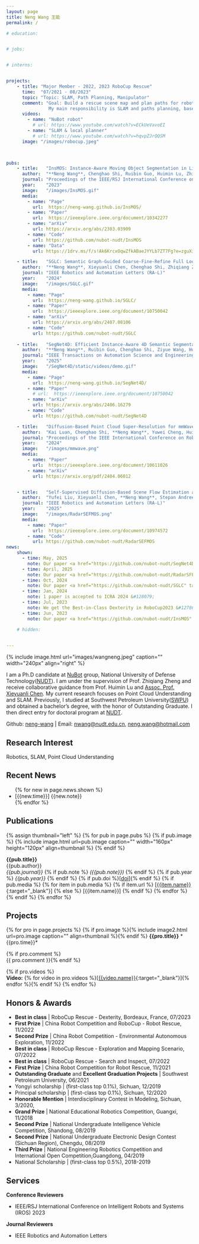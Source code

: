 ```yaml
---
layout: page
title: Neng Wang 王能
permalink: /

# education:


# jobs:


# interns:


projects:
    - title: "Major Member - 2022, 2023 RoboCup Rescue"
      time:  "07/2021 - 08/2023"
      topic: "Topic: SLAM, Path Planning, Manipulator"
      comment: "Goal: Build a rescue scene map and plan paths for robot to navigate to the target location.<br/>
                My main responsibility is SLAM and paths planning, based on Faster-lio and TARE algorithms, combining them with our robots. Besides, I also manipulate the robotic arm to perform dexterity tasks."
      videos:
        - name: "NuBot robot"
          # url: https://www.youtube.com/watch?v=ECkUeVavoEI
        - name: "SLAM & local planner"
          # url: https://www.youtube.com/watch?v=hqvpZJrQQSM
      image: "/images/robocup.jpeg"
      


pubs:
    - title:   "InsMOS: Instance-Aware Moving Object Segmentation in LiDAR Data"
      author:  "**Neng Wang**, Chenghao Shi, Ruibin Guo, Huimin Lu, Zhiqiang Zheng, Xieyuanli Chen"
      journal: "Proceedings of the IEEE/RSJ International Conference on Intelligent Robots and Systems (IROS)"
      year:    "2023"
      image:   "/images/InsMOS.gif"
      media:
        - name: "Page"
          url:  https://neng-wang.github.io/InsMOS/
        - name: "Paper"
          url:  https://ieeexplore.ieee.org/document/10342277
        - name: "arXiv"
          url: https://arxiv.org/abs/2303.03909
        - name: "Code"
          url: https://github.com/nubot-nudt/InsMOS
        - name: "Data"
          url: https://1drv.ms/f/s!Ak6KrcxOqwZfkABaeJYYLb7ZT7Fg?e=zguXiK

    - title:   "SGLC: Semantic Graph-Guided Coarse-Fine-Refine Full Loop Closing for LiDAR SLAM"
      author:  "**Neng Wang**, Xieyuanli Chen, Chenghao Shi, Zhiqiang Zheng, Hongshan Yu, Huimin Lu"
      journal: "IEEE Robotics and Automation Letters (RA-L)"
      year:    "2024"
      image:   "/images/SGLC.gif"
      media:
        - name: "Page"
          url:  https://neng-wang.github.io/SGLC/
        - name: "Paper"
          url:  https://ieeexplore.ieee.org/document/10750042
        - name: "arXiv"
          url: https://arxiv.org/abs/2407.08106
        - name: "Code"
          url: https://github.com/nubot-nudt/SGLC
          
    - title:   "SegNet4D: Efficient Instance-Aware 4D Semantic Segmentation for LiDAR Point Cloud"
      author:  "**Neng Wang**, Ruibin Guo, Chenghao Shi, Ziyue Wang, Hui Zhang, Huimin Lu, Zhiqiang Zheng, Xieyuanli Chen"
      journal: "IEEE Transactions on Automation Science and Engineering (T-ASE)"
      year:    "2025"
      image:   "/SegNet4D/static/videos/demo.gif"
      media:
        - name: "Page"
          url:  https://neng-wang.github.io/SegNet4D/
        - name: "Paper"
          # url:  https://ieeexplore.ieee.org/document/10750042
        - name: "arXiv"
          url: https://arxiv.org/abs/2406.16279
        - name: "Code"
          url: https://github.com/nubot-nudt/SegNet4D

    - title:   "Diffusion-Based Point Cloud Super-Resolution for mmWave Radar Data"
      author:  "Kai Luan, Chenghao Shi, **Neng Wang**, Yuwei Cheng, Huimin Lu, Xieyuanli Chen"
      journal: "Proceedings of the IEEE International Conference on Robotics and Automation (ICRA)"
      year:    "2024"
      image:   "/images/mmwave.png"
      media:
        - name: "Paper"
          url:  https://ieeexplore.ieee.org/document/10611026
        - name: "arXiv"
          url: https://arxiv.org/pdf/2404.06012


    - title:   "Self-Supervised Diffusion-Based Scene Flow Estimation and Motion Segmentation With 4D Radar"
      author:  "Yufei Liu, Xieyuanli Chen, **Neng Wang**, Stepan Andreev, Alexander Dvorkovich, Rui Fan, Huimin Lu"
      journal: "IEEE Robotics and Automation Letters (RA-L)"
      year:    "2025"
      image:   "/images/RadarSEFMOS.png"
      media:
        - name: "Paper"
          url:  https://ieeexplore.ieee.org/document/10974572
        - name: "Code"
          url: https://github.com/nubot-nudt/RadarSEFMOS
news:
    shown:
      - time: May, 2025
        note: Our paper <a href="https://github.com/nubot-nudt/SegNet4D" target="_blank">SegNet4D</a> is accepted to T-ASE 2025 &#128079;
      - time: April, 2025
        note: Our paper <a href="https://github.com/nubot-nudt/RadarSFEMOS" target="_blank">RadarSFEMOS</a> is accepted to RAL 2025 &#128079;
      - time: Oct, 2024
        note: Our paper <a href="https://github.com/nubot-nudt/SGLC" target="_blank">SGLC</a> is accepted to RAL 2024 &#128079;
      - time: Jan, 2024
        note: 1 paper is accepted to ICRA 2024 &#128079;
      - time: Jul, 2023
        note: We get the Best-in-Class Dexterity in RoboCup2023 &#127867;&#127881;
      - time: Jun, 2023
        note: Our paper <a href="https://github.com/nubot-nudt/InsMOS" target="_blank">InsMOS</a> is accepted to IROS 2023 &#128079;

    # hidden:

   
---
```


<!-- About me -->
{% include image.html url="images/wangneng.jpeg" caption="" width="240px" align="right" %}

I am a Ph.D candidate at [NuBot] group, National University of Defense Technology([NUDT]). I am under the supervision of Prof. Zhiqiang Zheng and receive collaborative guidance from Prof. Huimin Lu and [Assoc. Prof. Xieyuanli Chen]. My current research focuses on Point Cloud Understanding and SLAM. Previously, I studied at Southwest Petroleum University([SWPU]) and obtained a bachelor’s degree, with the honor of Outstanding Graduate. I then direct entry for doctoral program at [NUDT].




Github: [neng-wang]  \| Email: nwang@nudt.edu.cn, neng.wang@hotmail.com


## Research Interest
Robotics, SLAM, Point Cloud Understanding
<!-- 3D Visual Perception, 3D Vision, Robotics, SLAM, Deep Learning, Autonomous Driving & Video Object Segmentation <br /> -->


## Recent News
<ul>
  {% for new in page.news.shown %}
    <li> [{{new.time}}] {{new.note}} </li>
  {% endfor %}

  <!-- <span id="moreText"> 
    {% for new in page.news.hidden %}
      <li> [{{new.time}}] {{new.note}} </li>
    {% endfor %}
  </span> -->
</ul>




## Publications
<!-- Will upload soon... -->
<!-- This part will be updated as soon as my on-going projects are approved to be made public which should be quite exciting.<br/> -->

{% assign thumbnail="left" %}
{% for pub in page.pubs %}
{% if pub.image %}
{% include image.html url=pub.image caption="" width="160px" height="120px" align=thumbnail %}
{% endif %}

<!-- [**{{pub.title}}**]({% if pub.internal %}{{pub.url | prepend: site.baseurl}}{% else %}{{pub.url}}{% endif %})<br /> -->
**{{pub.title}}**<br />
{{pub.author}}<br />
*{{pub.journal}}* {% if pub.note %} *({{pub.note}})* {% endif %} {% if pub.year %} *{{pub.year}}* {% endif %} {% if pub.doi %}[[doi]({{pub.doi}})]{% endif %}
{% if pub.media %} {% for item in pub.media %} {% if item.url %} [[{{item.name}}]({{item.url}}){:target="_blank"}] {% else %} [{{item.name}}] {% endif %}
{% endfor %}
{% endif %}
{% endfor %}


## Projects
{% for pro in page.projects %}
{% if pro.image %}{% include image2.html url=pro.image caption="" align=thumbnail %}{% endif %}
**{{pro.title}}**  * {{pro.time}}* 
<!-- {% if pro.topic %}<br/>**{{pro.topic}}**{% endif %} -->
{% if pro.comment %}<br/>{{ pro.comment }}{% endif %}
<!-- {% if pro.duties %}<br/>{{ pro.duties }}{% endif %} -->
{% if pro.videos %}<br/>**Video:** {% for video in pro.videos %}[[{{video.name}}]({{video.url}}){:target="_blank"}]{% endfor %}{% endif %}
{% endfor %}


## Honors & Awards
- **Best in class** \| RoboCup Rescue - Dexterity, Bordeaux, France, 07/2023
- **First Prize** \| China Robot Competition and RoboCup - Robot Rescue, 11/2022
- **Second Prize** \| China Robot Competition - Environmental Autonomous Exploration, 11/2022
- **Best in class** \| RoboCup Rescue - Exploration and Mapping Scenario, 07/2022
- **Best in class** \| RoboCup Rescue - Search and Inspect, 07/2022
- **First Prize** \| China Robot Competition for Robot Rescue, 11/2021
- **Outstanding Graduate** and **Excellent Graduation Projects** \| Southwest Petroleum University, 06/2021
- Yongyi scholarship \| (first-class  top 0.1%), Sichuan, 12/2019
- Principal scholarship \| (first-class  top 0.1%), Sichuan, 12/2020
- **Honorable Mention** \| Interdisciplinary Contest in Modeling, Sichuan, 3/2020,
- **Grand Prize** \| National Educational Robotics Competition, Guangxi, 11/2018
- **Second Prize** \| National Undergraduate Intelligence Vehicle Competition, Shandong, 08/2019
- **Second Prize** \| National Undergraduate Electronic Design Contest (Sichuan Region), Chengdu, 08/2019
- **Third Prize** \| National Engineering Robotics Competition and International Open Competition,Guangdong, 04/2019
- National Scholarship \| (first-class  top 0.5%), 2018-2019


## Services
**Conference Reviewers**
 - IEEE/RSJ International Conference on Intelligent Robots and Systems (IROS) 2023

**Journal Reviewers**
 - IEEE Robotics and Automation Letters



<!--Hyperlinks -->
[NuBot]: https://github.com/nubot-nudt
[NUDT]: https://www.nudt.edu.cn/
[SWPU]: https://www.swpu.edu.cn/en/
[Assoc. Prof. Xieyuanli Chen]: https://chen-xieyuanli.github.io/
[neng-wang]: https://github.com/neng-wang


